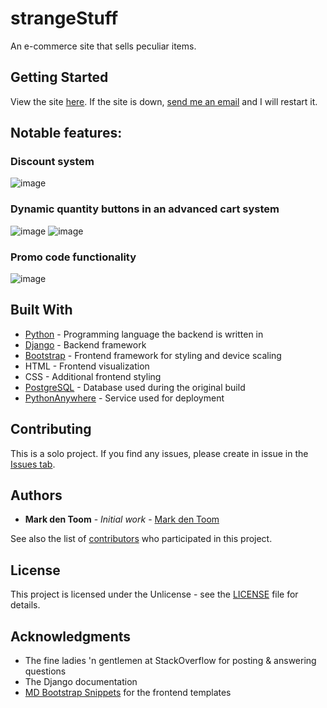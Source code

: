 # strangeStuff

An e-commerce site that sells peculiar items.

## Getting Started

View the site [here](http://strangestuffdeployment.eu.pythonanywhere.com/). If the site is down, [send me an email](mailto:markdentoom@hotmail.com?subject=[GitHub]%20StrangeStuff%20is%20down!) and I will restart it.

## Notable features:
### **Discount system**
![image](https://user-images.githubusercontent.com/59030690/80414488-68710080-88d1-11ea-84a7-d3579f6a7659.png)

### **Dynamic quantity buttons in an advanced cart system**
![image](https://user-images.githubusercontent.com/59030690/80414240-044e3c80-88d1-11ea-8c8f-50b5b59692e5.png)
![image](https://user-images.githubusercontent.com/59030690/80413959-91dd5c80-88d0-11ea-90ba-1f5066519ae4.png)

### **Promo code functionality**
![image](https://user-images.githubusercontent.com/59030690/80414094-c7824580-88d0-11ea-85e0-115365539dcb.png)

## Built With
* [Python](https://www.python.org/) - Programming language the backend is written in
* [Django](https://www.djangoproject.com/) - Backend framework
* [Bootstrap](https://getbootstrap.com/) - Frontend framework for styling and device scaling
* HTML - Frontend visualization
* CSS - Additional frontend styling
* [PostgreSQL](https://www.postgresql.org/) - Database used during the original build
* [PythonAnywhere](https://eu.pythonanywhere.com/) - Service used for deployment

## Contributing

This is a solo project. If you find any issues, please create in issue in the [Issues tab](https://github.com/MarkdenToom/StrangeStuff/issues).

## Authors

* **Mark den Toom** - *Initial work* - [Mark den Toom](https://github.com/markdentoom)

See also the list of [contributors](https://github.com/MarkdenToom/StrangeStuff/graphs/contributors) who participated in this project.

## License

This project is licensed under the Unlicense - see the [LICENSE](https://github.com/MarkdenToom/StrangeStuff/blob/master/LICENSE) file for details.

## Acknowledgments

* The fine ladies 'n gentlemen at StackOverflow for posting & answering questions
* The Django documentation
* [MD Bootstrap Snippets](https://mdbootstrap.com/snippets/?search=ecommerce&top=all) for the frontend templates
